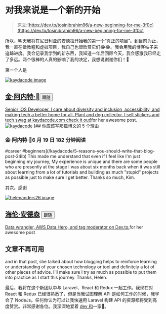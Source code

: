 # 对我来说是一个新的开始

> 原文:[https://dev.to/tosinibrahim96/a-new-beginning-for-me-3f0c](https://dev.to/tosinibrahim96/a-new-beginning-for-me-3f0c)

所以，明天我将在尼日利亚的安德拉开始我的第一个“真正的项目”。到目前为止，我一直在做教程和虚拟项目，我自己也很欣赏它们😂😂。我会用我的博客帖子来追踪进度。我会记录我学到的新东西，我知道一年后回顾今天，我会感激我已经走了多远。两个很棒的人真的影响了我的决定，我想说谢谢你们！🤝

第一个人是

[![kaydacode image](../Images/3de2399e0b14953a1e56d56a188134cf.png)](/kaydacode)

## [金·阿内特·](/kaydacode)<button name="button" type="button" data-info="{&quot;id&quot;:2857,&quot;className&quot;:&quot;User&quot;,&quot;name&quot;:&quot;Kim Arnett &quot;,&quot;style&quot;:&quot;full&quot;}" class="crayons-btn follow-action-button whitespace-nowrap  " aria-label="Follow User: Kim Arnett " aria-pressed="false">跟随</button>

[Senior iOS Developer. I care about diversity and inclusion, accessibility, and making tech a better home for all. Plant and dog collector. I sell stickers and tech swag at kaydacode.com check it out!](/kaydacode)for her awesome post.
[![kaydacode](../Images/3de2399e0b14953a1e56d56a188134cf.png)](/kaydacode) [## 你应该写那篇博文的 5 个理由

### 金·阿内特·6 月 19 日 182 分钟阅读

#career #beginners](/kaydacode/5-reasons-you-should-write-that-blog-post-24ib)
This made me understand that even if I feel like I'm just beginning my journey, My experience is unique and there are some people who are presently at the stage I was about six months back when it was still about learning from a lot of tutorials and building as much "stupid" projects as possible just to make sure I get better. Thanks so much, Kim.

其次，感谢

[![helenanders26 image](../Images/ae7e583783b366b60e5dd3e397153c3f.png)](/helenanders26)

## [海伦·安德森](/helenanders26) <button name="button" type="button" data-info="{&quot;id&quot;:22532,&quot;className&quot;:&quot;User&quot;,&quot;name&quot;:&quot;Helen Anderson&quot;,&quot;style&quot;:&quot;full&quot;}" class="crayons-btn follow-action-button whitespace-nowrap  " aria-label="Follow User: Helen Anderson" aria-pressed="false">跟随</button>

[Data wrangler, AWS Data Hero, and tag moderator on Dev.to.](/helenanders26)for her awesome post

## 文章不再可用

and in that post, she talked about how blogging helps to reinforce learning or understanding of your chosen technology or tool and definitely a lot of other pieces of advice. I'll make sure I try as much as possible to put them into practice as I start this journey. Thanks, Helen.

最后，我将在这个新团队中与 Laravel、React 和 Redux 一起工作。我现在对 React 和 Redux 已经很熟悉了，但是当我试图理解 API 是如何工作的时候，我学会了 NodeJs。任何你认为可以让我快速用 Laravel 构建 API 的资源都将受到高度赞赏。非常感谢各位。我深深地爱着 [dev 和](https://dev.to)一家🙏。